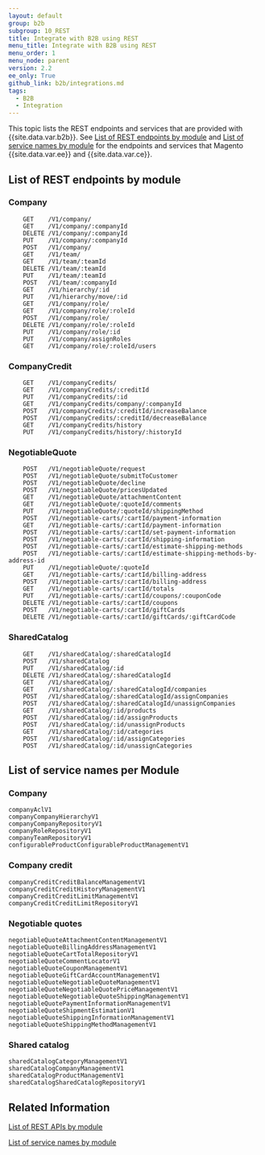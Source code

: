 ```yaml
---
layout: default
group: b2b
subgroup: 10_REST
title: Integrate with B2B using REST
menu_title: Integrate with B2B using REST
menu_order: 1
menu_node: parent
version: 2.2
ee_only: True
github_link: b2b/integrations.md
tags:
  - B2B
  - Integration
---
```


This topic lists the REST endpoints and services that are provided with {{site.data.var.b2b}}. See [List of REST endpoints by module]({{page.baseurl}}rest/list.html) and [List of service names by module]({{page.baseurl}}rest/rest_endpoints.html) for the endpoints and services that Magento {{site.data.var.ee}} and {{site.data.var.ce}}.

## List of REST endpoints by module

### Company

```
    GET    /V1/company/
    GET    /V1/company/:companyId
    DELETE /V1/company/:companyId
    PUT    /V1/company/:companyId
    POST   /V1/company/
    GET    /V1/team/
    GET    /V1/team/:teamId
    DELETE /V1/team/:teamId
    PUT    /V1/team/:teamId
    POST   /V1/team/:companyId
    GET    /V1/hierarchy/:id
    PUT    /V1/hierarchy/move/:id
    GET    /V1/company/role/
    GET    /V1/company/role/:roleId
    POST   /V1/company/role/
    DELETE /V1/company/role/:roleId
    PUT    /V1/company/role/:id
    PUT    /V1/company/assignRoles
    GET    /V1/company/role/:roleId/users
```

### CompanyCredit

```
    GET    /V1/companyCredits/
    GET    /V1/companyCredits/:creditId
    PUT    /V1/companyCredits/:id
    GET    /V1/companyCredits/company/:companyId
    POST   /V1/companyCredits/:creditId/increaseBalance
    POST   /V1/companyCredits/:creditId/decreaseBalance
    GET    /V1/companyCredits/history
    PUT    /V1/companyCredits/history/:historyId
```

### NegotiableQuote

```
    POST   /V1/negotiableQuote/request
    POST   /V1/negotiableQuote/submitToCustomer
    POST   /V1/negotiableQuote/decline
    POST   /V1/negotiableQuote/pricesUpdated
    GET    /V1/negotiableQuote/attachmentContent
    GET    /V1/negotiableQuote/:quoteId/comments
    PUT    /V1/negotiableQuote/:quoteId/shippingMethod
    POST   /V1/negotiable-carts/:cartId/payment-information
    GET    /V1/negotiable-carts/:cartId/payment-information
    POST   /V1/negotiable-carts/:cartId/set-payment-information
    POST   /V1/negotiable-carts/:cartId/shipping-information
    POST   /V1/negotiable-carts/:cartId/estimate-shipping-methods
    POST   /V1/negotiable-carts/:cartId/estimate-shipping-methods-by-address-id
    PUT    /V1/negotiableQuote/:quoteId
    GET    /V1/negotiable-carts/:cartId/billing-address
    POST   /V1/negotiable-carts/:cartId/billing-address
    GET    /V1/negotiable-carts/:cartId/totals
    PUT    /V1/negotiable-carts/:cartId/coupons/:couponCode
    DELETE /V1/negotiable-carts/:cartId/coupons
    POST   /V1/negotiable-carts/:cartId/giftCards
    DELETE /V1/negotiable-carts/:cartId/giftCards/:giftCardCode
```

### SharedCatalog

```
    GET    /V1/sharedCatalog/:sharedCatalogId
    POST   /V1/sharedCatalog
    PUT    /V1/sharedCatalog/:id
    DELETE /V1/sharedCatalog/:sharedCatalogId
    GET    /V1/sharedCatalog/
    GET    /V1/sharedCatalog/:sharedCatalogId/companies
    POST   /V1/sharedCatalog/:sharedCatalogId/assignCompanies
    POST   /V1/sharedCatalog/:sharedCatalogId/unassignCompanies
    GET    /V1/sharedCatalog/:id/products
    POST   /V1/sharedCatalog/:id/assignProducts
    POST   /V1/sharedCatalog/:id/unassignProducts
    GET    /V1/sharedCatalog/:id/categories
    POST   /V1/sharedCatalog/:id/assignCategories
    POST   /V1/sharedCatalog/:id/unassignCategories
```

## List of service names per Module

### Company

```
companyAclV1
companyCompanyHierarchyV1
companyCompanyRepositoryV1
companyRoleRepositoryV1
companyTeamRepositoryV1
configurableProductConfigurableProductManagementV1
```

### Company credit

```
companyCreditCreditBalanceManagementV1
companyCreditCreditHistoryManagementV1
companyCreditCreditLimitManagementV1
companyCreditCreditLimitRepositoryV1
```

### Negotiable quotes

```
negotiableQuoteAttachmentContentManagementV1
negotiableQuoteBillingAddressManagementV1
negotiableQuoteCartTotalRepositoryV1
negotiableQuoteCommentLocatorV1
negotiableQuoteCouponManagementV1
negotiableQuoteGiftCardAccountManagementV1
negotiableQuoteNegotiableQuoteManagementV1
negotiableQuoteNegotiableQuotePriceManagementV1
negotiableQuoteNegotiableQuoteShippingManagementV1
negotiableQuotePaymentInformationManagementV1
negotiableQuoteShipmentEstimationV1
negotiableQuoteShippingInformationManagementV1
negotiableQuoteShippingMethodManagementV1
```

### Shared catalog

```
sharedCatalogCategoryManagementV1
sharedCatalogCompanyManagementV1
sharedCatalogProductManagementV1
sharedCatalogSharedCatalogRepositoryV1
```

## Related Information
[List of REST APIs by module]({{page.baseurl}}/rest/list.html)

[List of service names by module]({{page.baseurl}}/rest/rest_endpoints.html)

